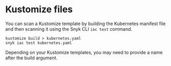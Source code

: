 # Kustomize files

You can scan a Kustomize template by building the Kubernetes manifest file and then scanning it using the Snyk CLI `iac test` command.

```
kustomize build > kubernetes.yaml
snyk iac test kubernetes.yaml
```

Depending on your Kustomize templates, you may need to provide a name after the build argument.
